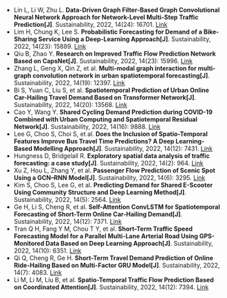 * Lin L, Li W, Zhu L. <b>Data-Driven Graph Filter-Based Graph Convolutional Neural Network Approach for Network-Level Multi-Step Traffic Prediction[J]</b>. Sustainability, 2022, 14(24): 16701. [Link](https://www.mdpi.com/2071-1050/14/24/16701)
* Lim H, Chung K, Lee S. <b>Probabilistic Forecasting for Demand of a Bike-Sharing Service Using a Deep-Learning Approach[J]</b>. Sustainability, 2022, 14(23): 15889. [Link](https://www.mdpi.com/article/10.3390/su142315889)
* Qiu B, Zhao Y. <b>Research on Improved Traffic Flow Prediction Network Based on CapsNet[J]</b>. Sustainability, 2022, 14(23): 15996. [Link](https://www.mdpi.com/article/10.3390/su142315996)
* Zhang L, Geng X, Qin Z, et al. <b>Multi-modal graph interaction for multi-graph convolution network in urban spatiotemporal forecasting[J]</b>. Sustainability, 2022, 14(19): 12397. [Link](https://www.mdpi.com/2071-1050/14/19/12397)
* Bi S, Yuan C, Liu S, et al. <b>Spatiotemporal Prediction of Urban Online Car-Hailing Travel Demand Based on Transformer Network[J]</b>. Sustainability, 2022, 14(20): 13568. [Link](https://www.mdpi.com/2071-1050/14/20/13568)
* Cao Y, Wang Y. <b>Shared Cycling Demand Prediction during COVID-19 Combined with Urban Computing and Spatiotemporal Residual Network[J]</b>. Sustainability, 2022, 14(16): 9888. [Link](https://www.mdpi.com/article/10.3390/su14169888)
* Lee G, Choo S, Choi S, et al. <b>Does the Inclusion of Spatio-Temporal Features Improve Bus Travel Time Predictions? A Deep Learning-Based Modelling Approach[J]</b>. Sustainability, 2022, 14(12): 7431. [Link](https://www.mdpi.com/2071-1050/14/12/7431)
* Hungness D, Bridgelall R. <b>Exploratory spatial data analysis of traffic forecasting: a case study[J]</b>. Sustainability, 2022, 14(2): 964. [Link](https://www.mdpi.com/2071-1050/14/2/964)
* Xu Z, Hou L, Zhang Y, et al. <b>Passenger Flow Prediction of Scenic Spot Using a GCN–RNN Model[J]</b>. Sustainability, 2022, 14(6): 3295. [Link](https://www.mdpi.com/2071-1050/14/6/3295)
* Kim S, Choo S, Lee G, et al. <b>Predicting Demand for Shared E-Scooter Using Community Structure and Deep Learning Method[J]</b>. Sustainability, 2022, 14(5): 2564. [Link](https://www.mdpi.com/1513062)
* Ge H, Li S, Cheng R, et al. <b>Self-Attention ConvLSTM for Spatiotemporal Forecasting of Short-Term Online Car-Hailing Demand[J]</b>. Sustainability, 2022, 14(12): 7371. [Link](https://www.mdpi.com/2071-1050/14/12/7371)
* Tran Q H, Fang Y M, Chou T Y, et al. <b>Short-Term Traffic Speed Forecasting Model for a Parallel Multi-Lane Arterial Road Using GPS-Monitored Data Based on Deep Learning Approach[J]</b>. Sustainability, 2022, 14(10): 6351. [Link](https://www.mdpi.com/2071-1050/14/10/6351)
* Qi Q, Cheng R, Ge H. <b>Short-Term Travel Demand Prediction of Online Ride-Hailing Based on Multi-Factor GRU Model[J]</b>. Sustainability, 2022, 14(7): 4083. [Link](https://www.mdpi.com/2071-1050/14/7/4083)
* Li M, Li M, Liu B, et al. <b>Spatio-Temporal Traffic Flow Prediction Based on Coordinated Attention[J]</b>. Sustainability, 2022, 14(12): 7394. [Link](https://www.mdpi.com/2071-1050/14/12/7394)
